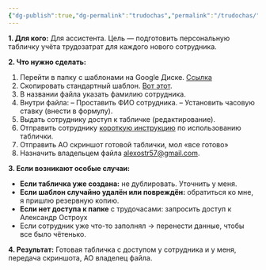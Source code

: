```yaml
---
{"dg-publish":true,"dg-permalink":"trudochas","permalink":"/trudochas/"}
---
```




**1. Для кого:**
Для ассистента. Цель — подготовить персональную табличку учёта трудозатрат для каждого нового сотрудника.

**2. Что нужно сделать:**

1. Перейти в папку с шаблонами на Google Диске. [Ссылка](darydavnav@gmail.com)
2. Скопировать стандартный шаблон. [Вот этот](https://disk.yandex.ru/i/Dr0mUAdaBBEgSA).
3. В названии файла указать фамилию сотрудника.
4. Внутри файла:
   – Проставить ФИО сотрудника.
   – Установить часовую ставку (внести в формулу).
5. Выдать сотруднику доступ к табличке (редактирование).
6. Отправить сотруднику [короткую инструкцию](https://docs.google.com/document/d/1BXnvdDndscZH7g3Lsb_Xn0o5U3naHctJPrXyUzywjSw/edit?tab=t.0#heading=h.es848hjrepb5) по использованию таблички.
7. Отправить АО скриншот готовой таблички, мол «все готово»
8. Назначить владельцем файла alexostr57@gmail.com.

**3. Если возникают особые случаи:**

* **Если табличка уже создана:** не дублировать. Уточнить у меня.
* **Если шаблон случайно удалён или повреждён:** обратиться ко мне, я пришлю резервную копию.
* **Если нет доступа к папке** с трудочасами: запросить доступ к Александр Остроух 
* Если сотрудник уже что-то заполнял → перенести данные, чтобы все было чётенько.

**4. Результат:**
Готовая табличка с доступом у сотрудника и у меня, передача скриншота, АО владелец файла.


